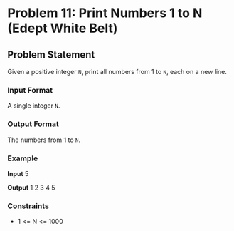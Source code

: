 # Problem 11: Print Numbers 1 to N (Edept White Belt)

## Problem Statement
Given a positive integer `N`, print all numbers from 1 to `N`, each on a new line.

### Input Format
A single integer `N`.

### Output Format
The numbers from 1 to `N`.

### Example

**Input**
5

**Output**
1
2
3
4
5


### Constraints
- 1 <= N <= 1000
